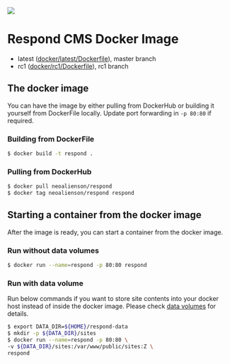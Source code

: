 [![](https://imagelayers.io/badge/neoalienson/respond:latest.svg)](https://imagelayers.io/?images=neoalienson/respond:latest 'Get your own badge on imagelayers.io')

# Respond CMS Docker Image

- latest ([docker/latest/Dockerfile](docker/latest/Dockerfile)), master branch
- rc1 ([docker/rc1/Dockerfile](docker/rc1/Dockerfile)), rc1 branch

## The docker image
You can have the image by either pulling from DockerHub or building it yourself from
DockerFile locally. Update port forwarding in `-p 80:80` if required. 

### Building from DockerFile

``` bash
$ docker build -t respond .
```

### Pulling from DockerHub

```bash
$ docker pull neoalienson/respond
$ docker tag neoalienson/respond respond
```

## Starting a container from the docker image
After the image is ready, you can start a container from the docker image. 
 
### Run without data volumes
```bash
$ docker run --name=respond -p 80:80 respond
```

### Run with data volume

Run below commands if you want to store site contents into your docker host instead of inside the docker image.
Please check [data volumes](https://docs.docker.com/engine/userguide/containers/dockervolumes/) for details.

``` bash
$ export DATA_DIR=${HOME}/respond-data
$ mkdir -p ${DATA_DIR}/sites 
$ docker run --name=respond -p 80:80 \
-v ${DATA_DIR}/sites:/var/www/public/sites:Z \
respond
```

